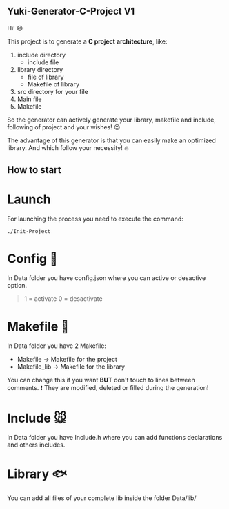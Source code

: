## Yuki-Generator-C-Project V1

Hi! :smile:

This project is to generate a **C project architecture**, like:
1. include directory
   * include file
2. library directory
   * file of library
   * Makefile of library
3. src directory for your file
4. Main file
5. Makefile

So the generator can actively generate your library, makefile and include, following of project and your wishes! :wink:

The advantage of this generator is that you can easily make an optimized library. And which follow your necessity! :fire:

## How to start

# Launch

For launching the process you need to execute the command:
```
./Init-Project
```

# Config :hamster:
In Data folder you have config.json where you can active or desactive option.
> 1 = activate
> 0 = desactivate

# Makefile :koala:
In Data folder you have 2 Makefile:
* Makefile -> Makefile for the project
* Makefile_lib -> Makefile for the library

You can change this if you want **BUT** don't touch to lines between comments.
:exclamation: They are modified, deleted or filled during the generation!

# Include :mouse:
In Data folder you have Include.h where you can add functions declarations and others includes.

# Library :fish:
You can add all files of your complete lib inside the folder Data/lib/

